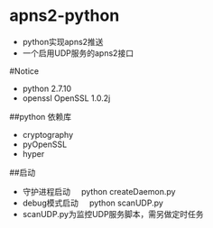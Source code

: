 # apns2-python
* python实现apns2推送
* 一个启用UDP服务的apns2接口

#Notice
* python 2.7.10
* openssl  OpenSSL 1.0.2j 



##python 依赖库
* cryptography
* pyOpenSSL
* hyper

##启动
* 守护进程启动      python createDaemon.py
* debug模式启动     python scanUDP.py
* scanUDP.py为监控UDP服务脚本，需另做定时任务
